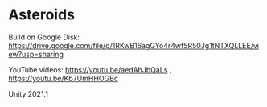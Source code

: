 # Asteroids

Build on Google Disk: https://drive.google.com/file/d/1RKwB16agGYo4r4wf5R50Jg1tNTXQLLEE/view?usp=sharing

YouTube videos: https://youtu.be/aedAhJbQaLs , https://youtu.be/Kb7UmHHOGBc

Unity 2021.1

